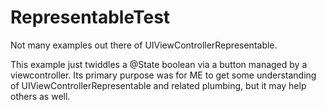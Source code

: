 #  RepresentableTest

Not many examples out there of UIViewControllerRepresentable. 

This example just twiddles a @State boolean via a button managed by a viewcontroller. 
Its primary purpose was for ME to get some understanding of UIViewControllerRepresentable and related plumbing, but it may help others as well.

